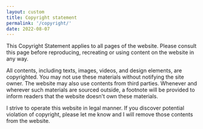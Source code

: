 ```yaml
---
layout: custom
title: Copyright statement
permalink: '/copyright/'
date: 2022-08-07
---
```


This Copyright Statement applies to all pages of the website. Please consult this page before reproducing,
recreating or using content on the website in any way.

All contents, including texts, images, videos, and design elements, are copyrighted. You may not use these
materials without notifying the site owner. The website may also use contents from third parties. Whenever
and wherever such materials are sourced outside, a footnote will be provided to inform readers that the website
doesn't own these materials.

I strive to operate this website in legal manner. If you discover potential violation of copyright, please let
me know and I will remove those contents from the website.